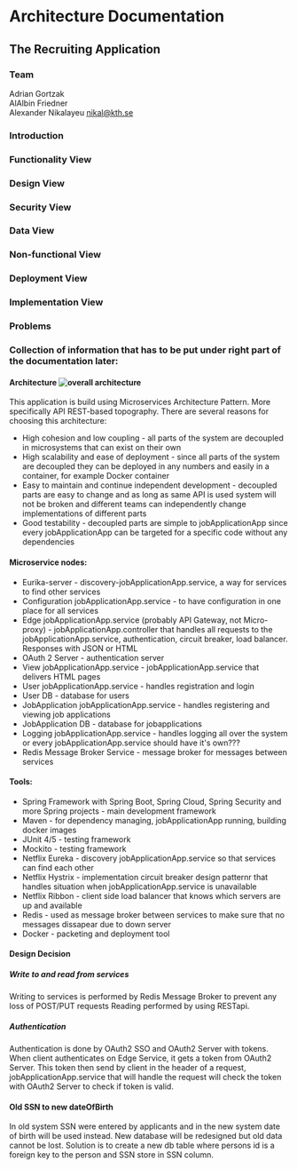 # Architecture Documentation
## The Recruiting Application
### Team
Adrian Gortzak <br/>
AlAlbin Friedner <br/>
Alexander Nikalayeu nikal@kth.se

### Introduction
### Functionality View
### Design View
### Security View
### Data View
### Non-functional View
### Deployment View
### Implementation View
### Problems



### Collection of information that has to be put under right part of the documentation later:

#### Architecture ![overall architecture](https://www.safaribooksonline.com/library/view/software-architecture-patterns/9781491971437/assets/sapr_0402.png)

This application is build using Microservices Architecture Pattern. More specifically API REST-based topography.
There are several reasons for choosing this architecture:

- High cohesion and low coupling - all parts of the system are decoupled in microsystems that can exist on their own
- High scalability and ease of deployment - since all parts of the system are decoupled they can be deployed in any numbers and easily in a container, for example Docker container
- Easy to maintain and continue independent development - decoupled parts are easy to change and as long as same API is used system will not be broken and different teams can independently change implementations of different parts
- Good testability - decoupled parts are simple to jobApplicationApp since every jobApplicationApp can be targeted for a specific code without any dependencies

#### Microservice nodes:
 - Eurika-server - discovery-jobApplicationApp.service, a way for services to find other services
 - Configuration jobApplicationApp.service - to have configuration in one place for all services
 - Edge jobApplicationApp.service (probably API Gateway, not Micro-proxy) - jobApplicationApp.controller that handles all requests to the jobApplicationApp.service, authentication, circuit breaker, load balancer. Responses with JSON or HTML
 - OAuth 2 Server - authentication server
 - View jobApplicationApp.service - jobApplicationApp.service that delivers HTML pages
 - User jobApplicationApp.service - handles registration and login
 - User DB - database for users
 - JobApplication jobApplicationApp.service - handles registering and viewing job applications
 - JobApplication DB - database for jobapplications
 - Logging jobApplicationApp.service - handles logging all over the system or every jobApplicationApp.service should have it's own???
 - Redis Message Broker Service - message broker for messages between services

#### Tools:
- Spring Framework with Spring Boot, Spring Cloud, Spring Security and more Spring projects - main development framework
- Maven - for dependency managing, jobApplicationApp running, building docker images 
- JUnit 4/5 - testing framework
- Mockito - testing framework
- Netflix Eureka - discovery jobApplicationApp.service so that services can find each other
- Netflix Hystrix - implementation circuit breaker design patternr that handles situation when jobApplicationApp.service is unavailable
- Netflix Ribbon - client side load balancer that knows which servers are up and available
- Redis - used as message broker between services to make sure that no messages dissapear due to down server
- Docker - packeting and deployment tool


#### Design Decision
##### Write to and read from services
Writing to services is performed by Redis Message Broker to prevent any loss of POST/PUT requests
Reading performed by using RESTapi.

##### Authentication
Authentication is done by OAuth2 SSO and OAuth2 Server with tokens.
When client authenticates on Edge Service, it gets a token from OAuth2 Server. 
This token then send by client in the header of a request, jobApplicationApp.service that will handle
the request will check the token with OAuth2 Server to check if token is valid.

#### Old SSN to new dateOfBirth
In old system SSN were entered by applicants and in the new system date of birth will be used
instead. New database will be redesigned but old data cannot be lost. Solution is to create a new 
db table where persons id is a foreign key to the person and SSN store in SSN column. 